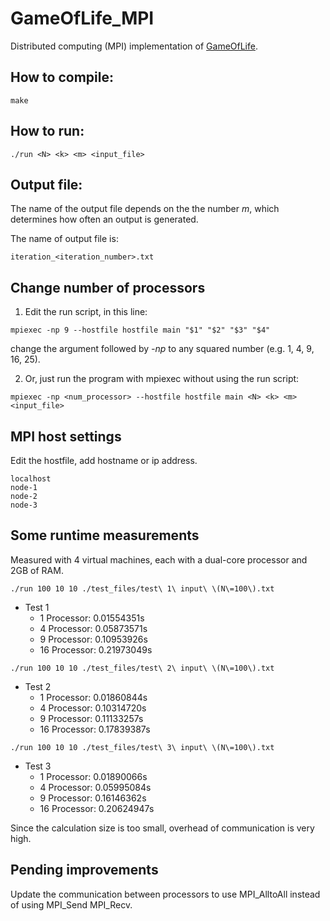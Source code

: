 # GameOfLife_MPI
Distributed computing (MPI) implementation of [GameOfLife](https://en.wikipedia.org/wiki/Conway's_Game_of_Life).


## How to compile:

    make


## How to run:

    ./run <N> <k> <m> <input_file>

## Output file:

The name of the output file depends on the the number *m*, which determines how often an output is generated.

The name of output file is:

    iteration_<iteration_number>.txt


## Change number of processors

1. Edit the run script, in this line:

```
mpiexec -np 9 --hostfile hostfile main "$1" "$2" "$3" "$4"
```

change the argument followed by *-np* to any squared number (e.g. 1, 4, 9, 16, 25).


2. Or, just run the program with mpiexec without using the run script:

```
mpiexec -np <num_processor> --hostfile hostfile main <N> <k> <m> <input_file>
```

## MPI host settings

Edit the hostfile, add hostname or ip address.

```
localhost
node-1
node-2
node-3
```

## Some runtime measurements

Measured with 4 virtual machines, each with a dual-core processor and 2GB of RAM.
```
./run 100 10 10 ./test_files/test\ 1\ input\ \(N\=100\).txt
```
* Test 1
    * 1  Processor: 0.01554351s
    * 4  Processor: 0.05873571s
    * 9  Processor: 0.10953926s
    * 16 Processor: 0.21973049s

```
./run 100 10 10 ./test_files/test\ 2\ input\ \(N\=100\).txt
```

* Test 2
    * 1  Processor: 0.01860844s
    * 4  Processor: 0.10314720s
    * 9  Processor: 0.11133257s
    * 16 Processor: 0.17839387s


```    
./run 100 10 10 ./test_files/test\ 3\ input\ \(N\=100\).txt
```
* Test 3
    * 1  Processor: 0.01890066s
    * 4  Processor: 0.05995084s
    * 9  Processor: 0.16146362s
    * 16 Processor: 0.20624947s

Since the calculation size is too small, overhead of communication is very high.


## Pending improvements

Update the communication between processors to use MPI_AlltoAll instead of using MPI_Send MPI_Recv.